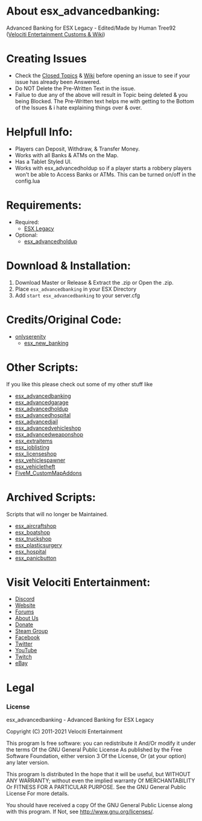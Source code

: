 # About esx_advancedbanking:
Advanced Banking for ESX Legacy - Edited/Made by Human Tree92 ([Velociti Entertainment Customs & Wiki]( http://www.velocitientertainment.com/customs/ ))

# Creating Issues
* Check the [Closed Topics]( https://github.com/HumanTree92/esx_advancedbanking/issues?q=is%3Aissue+is%3Aclosed ) & [Wiki]( http://www.velocitientertainment.com/customs/ ) before opening an issue to see if your issue has already been Answered.
* Do NOT Delete the Pre-Written Text in the issue.
* Failue to due any of the above will result in Topic being deleted & you being Blocked. The Pre-Written text helps me with getting to the Bottom of the Issues & i hate explaining things over & over.

# Helpfull Info:
* Players can Deposit, Withdraw, & Transfer Money.
* Works with all Banks & ATMs on the Map.
* Has a Tablet Styled UI.
* Works with esx_advancedholdup so if a player starts a robbery players won't be able to Access Banks or ATMs. This can be turned on/off in the config.lua

# Requirements:
* Required:
  * [ESX Legacy]( https://github.com/esx-framework/esx-legacy )
* Optional:
  * [esx_advancedholdup]( https://github.com/HumanTree92/esx_advancedholdup )

# Download & Installation:
1) Download Master or Release & Extract the .zip or Open the .zip.
2) Place `esx_advancedbanking` in your ESX Directory
3) Add `start esx_advancedbanking` to your server.cfg

# Credits/Original Code:
* [onlyserenity]( https://github.com/onlyserenity )
  * [esx_new_banking]( https://github.com/onlyserenity/esx_new_banking )

# Other Scripts:
If you like this please check out some of my other stuff like
* [esx_advancedbanking]( https://github.com/HumanTree92/esx_advancedbanking )
* [esx_advancedgarage]( https://github.com/HumanTree92/esx_advancedgarage )
* [esx_advancedholdup]( https://github.com/HumanTree92/esx_advancedholdup )
* [esx_advancedhospital]( https://github.com/HumanTree92/esx_advancedhospital )
* [esx_advancedjail]( https://github.com/HumanTree92/esx_advancedjail )
* [esx_advancedvehicleshop]( https://github.com/HumanTree92/esx_advancedvehicleshop )
* [esx_advancedweaponshop]( https://github.com/HumanTree92/esx_advancedweaponshop )
* [esx_extraitems]( https://github.com/HumanTree92/esx_extraitems )
* [esx_joblisting]( https://github.com/HumanTree92/esx_joblisting )
* [esx_licenseshop]( https://github.com/HumanTree92/esx_licenseshop )
* [esx_vehiclespawner]( https://github.com/HumanTree92/esx_vehiclespawner )
* [esx_vehicletheft]( https://github.com/HumanTree92/esx_vehicletheft )
* [FiveM_CustomMapAddons]( https://github.com/HumanTree92/FiveM_CustomMapAddons )

# Archived Scripts:
Scripts that will no longer be Maintained.
* [esx_aircraftshop]( https://github.com/HumanTree92/esx_aircraftshop )
* [esx_boatshop]( https://github.com/HumanTree92/esx_boatshop )
* [esx_truckshop]( https://github.com/HumanTree92/esx_truckshop )
* [esx_plasticsurgery]( https://github.com/HumanTree92/esx_plasticsurgery )
* [esx_hospital]( https://github.com/HumanTree92/esx_hospital )
* [esx_panicbutton]( https://github.com/HumanTree92/esx_panicbutton )

# Visit Velociti Entertainment:
* [Discord]( http://discord.velocitientertainment.com )
* [Website]( http://velocitientertainment.com/ )
* [Forums]( http://velocitientertainment.com/forum )
* [About Us]( http://velocitientertainment.com/pc-gaming/ )
* [Donate]( http://velocitientertainment.com/donations/ )
* [Steam Group]( http://steamcommunity.com/groups/velocitientertainment )
* [Facebook]( http://facebook.com/VelocitiEntertainment )
* [Twitter]( http://twitter.com/VelocitiEnt )
* [YouTube]( http://youtube.com/user/HumanTree92 )
* [Twitch]( http://twitch.tv/humantree92 )
* [eBay]( http://ebay.com/usr/humantree92 )

# Legal
### License
esx_advancedbanking - Advanced Banking for ESX Legacy

Copyright (C) 2011-2021 Velociti Entertainment

This program Is free software: you can redistribute it And/Or modify it under the terms Of the GNU General Public License As published by the Free Software Foundation, either version 3 Of the License, Or (at your option) any later version.

This program Is distributed In the hope that it will be useful, but WITHOUT ANY WARRANTY; without even the implied warranty Of MERCHANTABILITY Or FITNESS FOR A PARTICULAR PURPOSE. See the GNU General Public License For more details.

You should have received a copy Of the GNU General Public License along with this program. If Not, see http://www.gnu.org/licenses/.